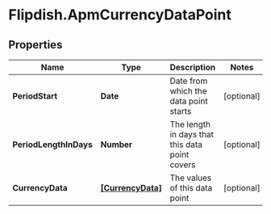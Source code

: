 # Flipdish.ApmCurrencyDataPoint

## Properties

Name | Type | Description | Notes
------------ | ------------- | ------------- | -------------
**PeriodStart** | **Date** | Date from which the data point starts | [optional] 
**PeriodLengthInDays** | **Number** | The length in days that this data point covers | [optional] 
**CurrencyData** | [**[CurrencyData]**](CurrencyData.md) | The values of this data point | [optional] 


